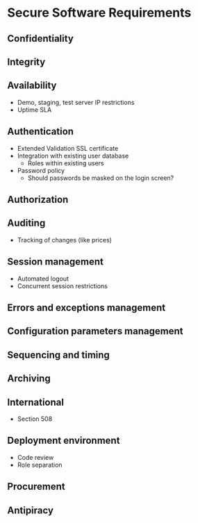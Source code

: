 Secure Software Requirements
============================

## Confidentiality ##
## Integrity ##
## Availability ##
 * Demo, staging, test server IP restrictions
 * Uptime SLA
## Authentication ##
 * Extended Validation SSL certificate
 * Integration with existing user database
   * Roles within existing users
 * Password policy
   * Should passwords be masked on the login screen?
## Authorization ##
## Auditing ##
  * Tracking of changes (like prices)
## Session management ##
  * Automated logout
  * Concurrent session restrictions
## Errors and exceptions management ##
## Configuration parameters management ##
## Sequencing and timing ##
## Archiving ##
## International ##
  * Section 508
## Deployment environment ##
  * Code review
  * Role separation
## Procurement ##
## Antipiracy ##
